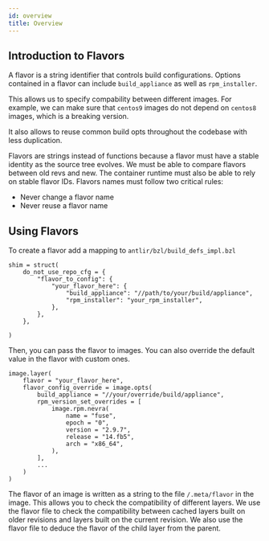 ```yaml
---
id: overview
title: Overview
---
```


## Introduction to Flavors

A flavor is a string identifier that controls build configurations. Options contained in a flavor can include `build_appliance` as well as `rpm_installer`.

This allows us to specify compability between different images. For example, we can make sure that `centos9` images do not depend on `centos8` images, which is a breaking version.

It also allows to reuse common build opts throughout the codebase with less duplication.

Flavors are strings instead of functions because a flavor must have a stable identity as the source tree evolves. We must be able to compare flavors between old revs and new. The container runtime must also be able to rely on stable flavor IDs. Flavors names must follow two critical rules:

- Never change a flavor name
- Never reuse a flavor name

## Using Flavors

To create a flavor add a mapping to `antlir/bzl/build_defs_impl.bzl`

```
shim = struct(
    do_not_use_repo_cfg = {
        "flavor_to_config": {
            "your_flavor_here": {
                "build_appliance": "//path/to/your/build/appliance",
                "rpm_installer": "your_rpm_installer",
            },
        },
    },

)
```

Then, you can pass the flavor to images. You can also override the default value in the flavor with custom ones.

```
image.layer(
    flavor = "your_flavor_here",
    flavor_config_override = image.opts(
        build_appliance = "//your/override/build/appliance",
        rpm_version_set_overrides = [
            image.rpm.nevra(
                name = "fuse",
                epoch = "0",
                version = "2.9.7",
                release = "14.fb5",
                arch = "x86_64",
            ),
        ],
        ...
    )
)
```

The flavor of an image is written as a string to the file `/.meta/flavor` in the image. This allows you to check the compatibility of different layers. We use the flavor file to check the compatibility between cached layers built on older revisions and layers built on the current revision. We also use the flavor file to deduce the flavor of the child layer from the parent.
